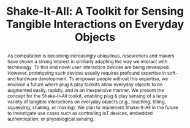 ---
number: 26
title: "Shake-It-All: A Toolkit for Sensing Tangible Interactions on Everyday Objects"

author0_name: Sarah Delgado Rodriguez
author0_email: 
author0_affiliation: University of the Bundeswehr Munich

author1_name: Oliver Heine
author1_affiliation: University of the Bundeswehr Munich

author2_name: Ismael Prieto Romero
author2_affiliation: University of the Bundeswehr Munich

author3_name: Lukas Mecke
author3_affiliation: University of the Bundeswehr Munich

author4_name: Felix Dietz
author4_affiliation: University of the Bundeswehr Munich

author5_name: Sarah Prange
author5_affiliation: University of the Bundeswehr Munich

author6_name: Florian Alt
author6_affiliation: University of the Bundeswehr Munich


abstract: "As computation is becoming increasingly ubiquitous, researchers and makers have shown a strong interest in similarly adapting the way we interact with technology. To this end novel user interaction devices are being developed. However, prototyping such devices usually requires profound expertise in soft- and hardware development. To empower people without this expertise, we envision a future where plug & play toolkits allow everyday objects to be augmented easily, rapidly, and in an inexpensive manner. We present the concept for the Shake-It-All toolkit, enabling plug & play sensing of a large variety of tangible interactions on everyday objects (e.g., touching, tilting, squeezing, shaking, or moving). We plan to implement Shake-It-All in the future to investigate use cases such as controlling IoT devices, embedded authentication, or physiological sensing."

pdf: electrofab23-final26.pdf
---